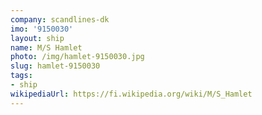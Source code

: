 ```yaml
---
company: scandlines-dk
imo: '9150030'
layout: ship
name: M/S Hamlet
photo: /img/hamlet-9150030.jpg
slug: hamlet-9150030
tags:
- ship
wikipediaUrl: https://fi.wikipedia.org/wiki/M/S_Hamlet
---
```

